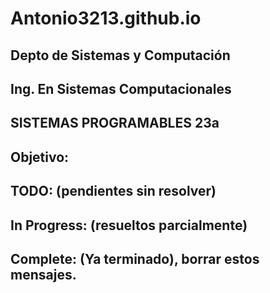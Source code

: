 # Antonio3213.github.io

## Depto de Sistemas y Computación
## Ing. En Sistemas Computacionales
## SISTEMAS PROGRAMABLES 23a
## Objetivo:
##   

## TODO: (pendientes sin resolver)
##
##
## In Progress: (resueltos parcialmente)
##
##
## Complete:  (Ya terminado), borrar estos mensajes.
##
##
